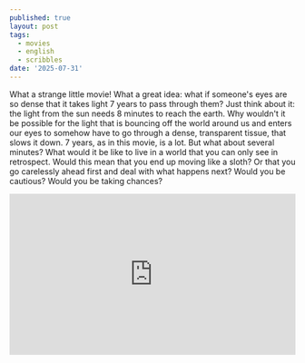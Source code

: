 ```yaml
---
published: true
layout: post
tags:
  - movies
  - english
  - scribbles
date: '2025-07-31'
---
```


What a strange little movie! What a great idea: what if someone's eyes are so dense that it takes light 7 years to pass through them? Just think about it: the light from the sun needs 8 minutes to reach the earth. Why wouldn't it be possible for the light that is bouncing off the world around us and enters our eyes to somehow have to go through a dense, transparent tissue, that slows it down. 7 years, as in this movie, is a lot. But what about several minutes? What would it be like to live in a world that you can only see in retrospect. Would this mean that you end up moving like a sloth? Or that you go carelessly ahead first and deal with what happens next? Would you be cautious? Would you be taking chances? 

<div style="padding:56.25% 0 0 0;position:relative;"><iframe src="https://player.vimeo.com/video/1101358773?badge=0&amp;autopause=0&amp;player_id=0&amp;app_id=58479" frameborder="0" allow="autoplay; fullscreen; picture-in-picture; clipboard-write; encrypted-media; web-share" referrerpolicy="strict-origin-when-cross-origin" style="position:absolute;top:0;left:0;width:100%;height:100%;" title="Slow Light"></iframe></div><script src="https://player.vimeo.com/api/player.js"></script>
